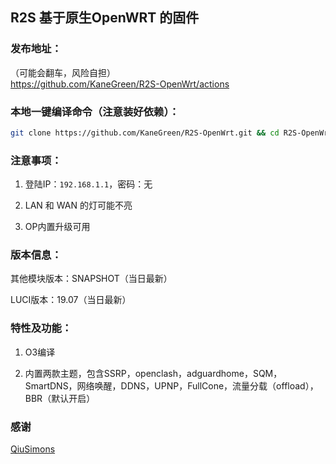 ## R2S 基于原生OpenWRT 的固件

### 发布地址：
（可能会翻车，风险自担）  
https://github.com/KaneGreen/R2S-OpenWrt/actions

### 本地一键编译命令（注意装好依赖）：
```sh
git clone https://github.com/KaneGreen/R2S-OpenWrt.git && cd R2S-OpenWrt && bash onekeyr2s.sh
```
### 注意事项：
1. 登陆IP：`192.168.1.1`，密码：无

2. LAN 和 WAN 的灯可能不亮

3. OP内置升级可用

### 版本信息：
其他模块版本：SNAPSHOT（当日最新）

LUCI版本：19.07（当日最新）

### 特性及功能：
1. O3编译

2. 内置两款主题，包含SSRP，openclash，adguardhome，SQM，SmartDNS，网络唤醒，DDNS，UPNP，FullCone，流量分载（offload），BBR（默认开启）

### 感谢
[QiuSimons](https://github.com/QiuSimons/R2S-OpenWrt)
